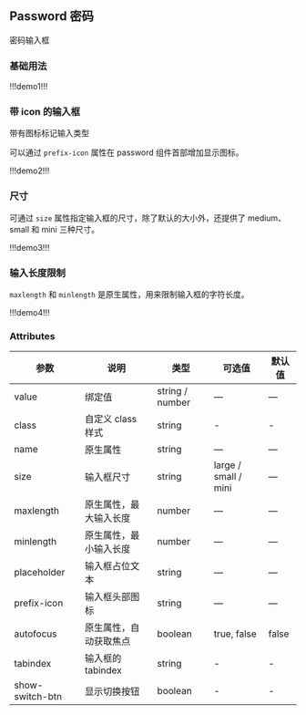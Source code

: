 ## Password 密码

密码输入框

### 基础用法

!!!demo1!!!

### 带 icon 的输入框

带有图标标记输入类型

可以通过 `prefix-icon` 属性在 password 组件首部增加显示图标。

!!!demo2!!!

### 尺寸

可通过 `size` 属性指定输入框的尺寸，除了默认的大小外，还提供了 medium、small 和 mini 三种尺寸。

!!!demo3!!!

### 输入长度限制

`maxlength` 和 `minlength` 是原生属性，用来限制输入框的字符长度。

!!!demo4!!!

### Attributes

| 参数            | 说明                   | 类型            | 可选值               | 默认值 |
| --------------- | ---------------------- | --------------- | -------------------- | ------ |
| value           | 绑定值                 | string / number | —                    | —      |
| class           | 自定义 class 样式      | string          | -                    | -      |
| name            | 原生属性               | string          | —                    | —      |
| size            | 输入框尺寸             | string          | large / small / mini | —      |
| maxlength       | 原生属性，最大输入长度 | number          | —                    | —      |
| minlength       | 原生属性，最小输入长度 | number          | —                    | —      |
| placeholder     | 输入框占位文本         | string          | —                    | —      |
| prefix-icon     | 输入框头部图标         | string          | —                    | —      |
| autofocus       | 原生属性，自动获取焦点 | boolean         | true, false          | false  |
| tabindex        | 输入框的 tabindex      | string          | -                    | -      |
| show-switch-btn | 显示切换按钮           | boolean         | -                    | -      |

